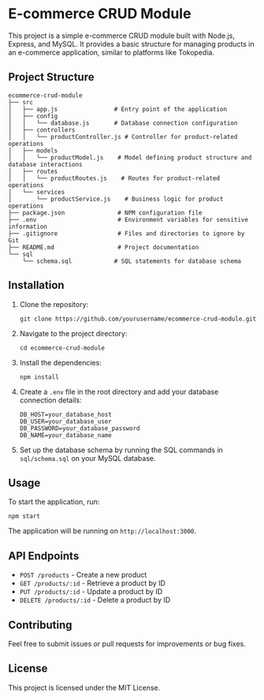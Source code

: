 # E-commerce CRUD Module

This project is a simple e-commerce CRUD module built with Node.js, Express, and MySQL. It provides a basic structure for managing products in an e-commerce application, similar to platforms like Tokopedia.

## Project Structure

```
ecommerce-crud-module
├── src
│   ├── app.js                # Entry point of the application
│   ├── config
│   │   └── database.js       # Database connection configuration
│   ├── controllers
│   │   └── productController.js # Controller for product-related operations
│   ├── models
│   │   └── productModel.js    # Model defining product structure and database interactions
│   ├── routes
│   │   └── productRoutes.js    # Routes for product-related operations
│   └── services
│       └── productService.js    # Business logic for product operations
├── package.json               # NPM configuration file
├── .env                       # Environment variables for sensitive information
├── .gitignore                 # Files and directories to ignore by Git
├── README.md                  # Project documentation
└── sql
    └── schema.sql            # SQL statements for database schema
```

## Installation

1. Clone the repository:
   ```
   git clone https://github.com/yourusername/ecommerce-crud-module.git
   ```

2. Navigate to the project directory:
   ```
   cd ecommerce-crud-module
   ```

3. Install the dependencies:
   ```
   npm install
   ```

4. Create a `.env` file in the root directory and add your database connection details:
   ```
   DB_HOST=your_database_host
   DB_USER=your_database_user
   DB_PASSWORD=your_database_password
   DB_NAME=your_database_name
   ```

5. Set up the database schema by running the SQL commands in `sql/schema.sql` on your MySQL database.

## Usage

To start the application, run:
```
npm start
```

The application will be running on `http://localhost:3000`.

## API Endpoints

- `POST /products` - Create a new product
- `GET /products/:id` - Retrieve a product by ID
- `PUT /products/:id` - Update a product by ID
- `DELETE /products/:id` - Delete a product by ID

## Contributing

Feel free to submit issues or pull requests for improvements or bug fixes.

## License

This project is licensed under the MIT License.